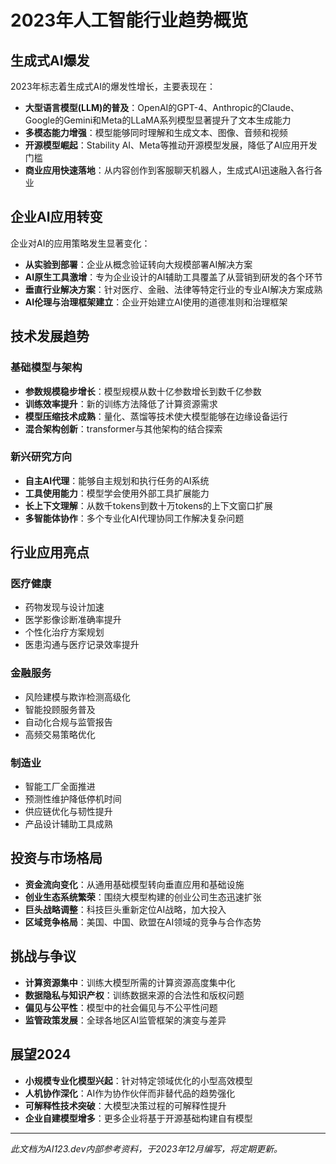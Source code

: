 # 2023年人工智能行业趋势概览

## 生成式AI爆发

2023年标志着生成式AI的爆发性增长，主要表现在：

- **大型语言模型(LLM)的普及**：OpenAI的GPT-4、Anthropic的Claude、Google的Gemini和Meta的LLaMA系列模型显著提升了文本生成能力
- **多模态能力增强**：模型能够同时理解和生成文本、图像、音频和视频
- **开源模型崛起**：Stability AI、Meta等推动开源模型发展，降低了AI应用开发门槛
- **商业应用快速落地**：从内容创作到客服聊天机器人，生成式AI迅速融入各行各业

## 企业AI应用转变

企业对AI的应用策略发生显著变化：

- **从实验到部署**：企业从概念验证转向大规模部署AI解决方案
- **AI原生工具激增**：专为企业设计的AI辅助工具覆盖了从营销到研发的各个环节
- **垂直行业解决方案**：针对医疗、金融、法律等特定行业的专业AI解决方案成熟
- **AI伦理与治理框架建立**：企业开始建立AI使用的道德准则和治理框架

## 技术发展趋势

### 基础模型与架构

- **参数规模稳步增长**：模型规模从数十亿参数增长到数千亿参数
- **训练效率提升**：新的训练方法降低了计算资源需求
- **模型压缩技术成熟**：量化、蒸馏等技术使大模型能够在边缘设备运行
- **混合架构创新**：transformer与其他架构的结合探索

### 新兴研究方向

- **自主AI代理**：能够自主规划和执行任务的AI系统
- **工具使用能力**：模型学会使用外部工具扩展能力
- **长上下文理解**：从数千tokens到数十万tokens的上下文窗口扩展
- **多智能体协作**：多个专业化AI代理协同工作解决复杂问题

## 行业应用亮点

### 医疗健康

- 药物发现与设计加速
- 医学影像诊断准确率提升
- 个性化治疗方案规划
- 医患沟通与医疗记录效率提升

### 金融服务

- 风险建模与欺诈检测高级化
- 智能投顾服务普及
- 自动化合规与监管报告
- 高频交易策略优化

### 制造业

- 智能工厂全面推进
- 预测性维护降低停机时间
- 供应链优化与韧性提升
- 产品设计辅助工具成熟

## 投资与市场格局

- **资金流向变化**：从通用基础模型转向垂直应用和基础设施
- **创业生态系统繁荣**：围绕大模型构建的创业公司生态迅速扩张
- **巨头战略调整**：科技巨头重新定位AI战略，加大投入
- **区域竞争格局**：美国、中国、欧盟在AI领域的竞争与合作态势

## 挑战与争议

- **计算资源集中**：训练大模型所需的计算资源高度集中化
- **数据隐私与知识产权**：训练数据来源的合法性和版权问题
- **偏见与公平性**：模型中的社会偏见与不公平性问题
- **监管政策发展**：全球各地区AI监管框架的演变与差异

## 展望2024

- **小规模专业化模型兴起**：针对特定领域优化的小型高效模型
- **人机协作深化**：AI作为协作伙伴而非替代品的趋势强化
- **可解释性技术突破**：大模型决策过程的可解释性提升
- **企业自建模型增多**：更多企业将基于开源基础构建自有模型

---

*此文档为AI123.dev内部参考资料，于2023年12月编写，将定期更新。* 